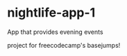 # nightlife-app-1
App that provides evening events

project for freecodecamp's basejumps!















